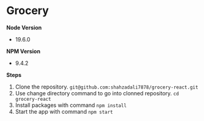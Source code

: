 # Grocery

**Node Version**
- 19.6.0

**NPM Version**
- 9.4.2

**Steps**
1. Clone the repository. `git@github.com:shahzadali7878/grocery-react.git`
2. Use change directory command to go into clonned repository. `cd grocery-react`
3. Install packages with command `npm install`
4. Start the app with command `npm start`
